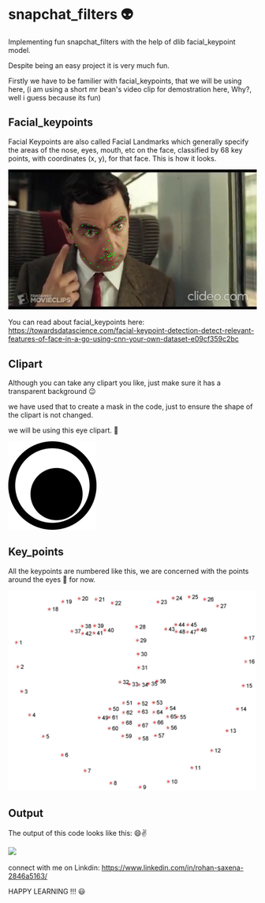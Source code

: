 # snapchat_filters 👽

Implementing fun snapchat_filters with the help of dlib facial_keypoint model.

Despite being an easy project it is very much fun.

Firstly we have to be familier with facial_keypoints, that we will be using here,  (i am using a short mr bean's video clip for 
demostration here, Why?, well i guess because its fun)

## Facial_keypoints
Facial Keypoints are also called Facial Landmarks which generally specify the areas of the nose, eyes, mouth, etc on the face, classified by 68 key points, with coordinates (x, y), for that face. This is how it looks.

![](https://github.com/RohanSaxena14/snapchat_filters/raw/master/data/facial_keypoints_bean.png)

You can read about facial_keypoints here: 
https://towardsdatascience.com/facial-keypoint-detection-detect-relevant-features-of-face-in-a-go-using-cnn-your-own-dataset-e09cf359c2bc

## Clipart
Although you can take any clipart you like, just make sure it has a transparent background 😉 

we have used that to create a mask in the code, just to ensure the shape of the clipart is not changed.

we will be using this eye clipart. 👀

![](https://github.com/RohanSaxena14/snapchat_filters/raw/master/data/Eye.png)

## Key_points

All the keypoints are numbered like this, we are concerned with the points around the eyes 👀 for now.

![](https://github.com/RohanSaxena14/snapchat_filters/raw/master/data/facial_landmarks_68markup.jpg)

## Output
The output of this code looks like this: 😄✌

![](https://github.com/RohanSaxena14/snapchat_filters/raw/master/data/bean_output.gif)

connect with me on Linkdin:
https://www.linkedin.com/in/rohan-saxena-2846a5163/

HAPPY LEARNING !!! 😃

